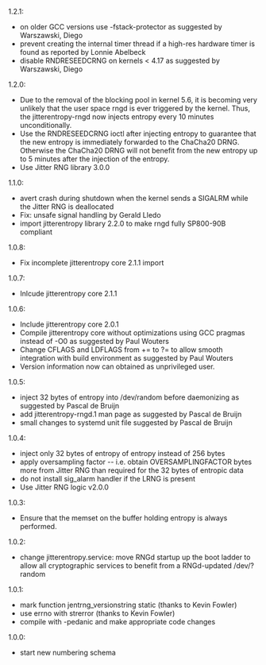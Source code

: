 1.2.1:
  * on older GCC versions use -fstack-protector as suggested by Warszawski,
   Diego
 * prevent creating the internal timer thread if a high-res hardware timer is
   found as reported by Lonnie Abelbeck
 * disable RNDRESEEDCRNG on kernels < 4.17 as suggested by Warszawski, Diego

1.2.0:
 * Due to the removal of the blocking pool in kernel 5.6, it is becoming
   very unlikely that the user space rngd is ever triggered by the kernel.
   Thus, the jitterentropy-rngd now injects entropy every 10 minutes
   unconditionally.
 * Use the RNDRESEEDCRNG ioctl after injecting entropy to guarantee that
   the new entropy is immediately forwarded to the ChaCha20 DRNG. Otherwise
   the ChaCha20 DRNG will not benefit from the new entropy up to 5 minutes
   after the injection of the entropy.
 * Use Jitter RNG library 3.0.0

1.1.0:
 * avert crash during shutdown when the kernel sends a SIGALRM while the
   Jitter RNG is deallocated
 * Fix: unsafe signal handling by Gerald Lledo
 * import jitterentropy library 2.2.0 to make rngd fully SP800-90B compliant

1.0.8:
 * Fix incomplete jitterentropy core 2.1.1 import

1.0.7:
 * Inlcude jitterentropy core 2.1.1

1.0.6:
 * Include jitterentropy core 2.0.1
 * Compile jitterentropy core without optimizations using GCC pragmas instead
   of -O0 as suggested by Paul Wouters
 * Change CFLAGS and LDFLAGS from += to ?= to allow smooth integration with
   build environment as suggested by Paul Wouters
 * Version information now can obtained as unprivileged user.

1.0.5:
 * inject 32 bytes of entropy into /dev/random before daemonizing as suggested
   by Pascal de Bruijn
 * add jitterentropy-rngd.1 man page as suggested by Pascal de Bruijn
 * small changes to systemd unit file suggested by Pascal de Bruijn

1.0.4:
 * inject only 32 bytes of entropy of entropy instead of 256 bytes
 * apply oversampling factor -- i.e. obtain OVERSAMPLINGFACTOR bytes more from
   Jitter RNG than required for the 32 bytes of entropic data
 * do not install sig_alarm handler if the LRNG is present
 * Use Jitter RNG logic v2.0.0

1.0.3:
 * Ensure that the memset on the buffer holding entropy is always performed.

1.0.2:
 * change jitterentropy.service: move RNGd startup up the boot ladder
   to allow all cryptographic services to benefit from a RNGd-updated
   /dev/?random

1.0.1:
 * mark function jentrng_versionstring static (thanks to Kevin Fowler)
 * use errno with strerror (thanks to Kevin Fowler)
 * compile with -pedanic and make appropriate code changes

1.0.0:
 * start new numbering schema

